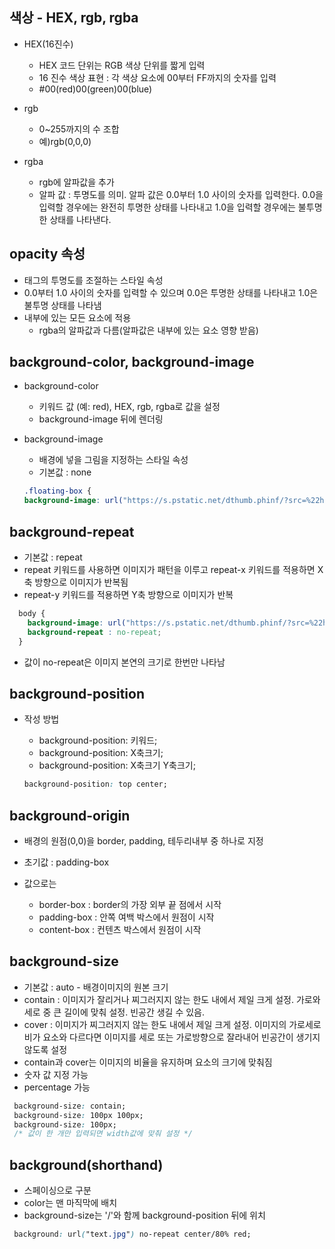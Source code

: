 ## 색상 - HEX, rgb, rgba
- HEX(16진수)
  - HEX 코드 단위는 RGB 색상 단위를 짧게 입력 
  - 16 진수 색상 표현 : 각 색상 요소에 00부터 FF까지의 숫자를 입력
  - #00(red)00(green)00(blue)

- rgb
  - 0~255까지의 수 조합
  - 예)rgb(0,0,0)

- rgba
  - rgb에 알파값을 추가
  - 알파 값 : 투명도를 의미. 알파 값은 0.0부터 1.0 사이의 숫자를 입력한다. 0.0을 입력할 경우에는 완전히 투명한 상태를 나타내고 1.0을 입력할 경우에는 불투명한 상태를 나타낸다.

## opacity 속성
- 태그의 투명도를 조절하는 스타일 속성
- 0.0부터 1.0 사이의 숫자를 입력할  수 있으며 0.0은 투명한 상태를 나타내고 1.0은 불투명 상태를 나타냄
- 내부에 있는 모든 요소에 적용
  - rgba의 알파값과 다름(알파값은 내부에 있는  요소 영향 받음)

## background-color, background-image

  - background-color
    - 키워드 값 (예: red), HEX, rgb, rgba로 값을 설정
    - background-image 뒤에 렌더링 

  - background-image
    - 배경에 넣을 그림을 지정하는 스타일 속성
    - 기본값 : none
    ```css
    .floating-box {
    background-image: url("https://s.pstatic.net/dthumb.phinf/?src=%22https%3A%2F%2Fs.pstatic.net%2Fstatic%2Fwww%2Fmobile%2Fedit%2F20210908%2Fupload_16310659243912dJGg.jpg%22&type=nf340_228");}
    ```

## background-repeat
- 기본값 : repeat
- repeat 키워드를 사용하면 이미지가 패턴을 이루고 repeat-x 키워드를 적용하면 X축 방향으로 이미지가 반복됨
- repeat-y 키워드를 적용하면 Y축 방향으로 이미지가 반복

```css
  body {
    background-image: url("https://s.pstatic.net/dthumb.phinf/?src=%22https%3A%2F%2Fs.pstatic.net%2Fstatic%2Fwww%2Fmobile%2Fedit%2F20210908%2Fupload_16310659243912dJGg.jpg%22&type=nf340_228");
    background-repeat : no-repeat;
  }
```
- 값이 no-repeat은 이미지 본연의 크기로 한번만 나타남

## background-position

- 작성 방법
  - background-position: 키워드;
  - background-position: X축크기;
  - background-position: X축크기 Y축크기;

  ```CSS
  background-position: top center;
  ```


## background-origin

- 배경의 원점(0,0)을 border, padding, 테두리내부 중 하나로 지정

- 초기값 : padding-box
- 값으로는 
  - border-box : border의 가장 외부 끝 점에서 시작 
  - padding-box : 안쪽 여백 박스에서 원점이 시작
  - content-box : 컨텐츠 박스에서 원점이 시작

## background-size

- 기본값 : auto - 배경이미지의 원본 크기
- contain : 이미지가 잘리거나 찌그러지지 않는 한도 내에서 제일 크게 설정. 가로와 세로 중 큰 길이에 맞춰 설정. 빈공간 생길 수 있음.
- cover : 이미지가 찌그러지지 않는 한도 내에서 제일 크게 설정. 이미지의 가로세로비가 요소와 다르다면 이미지를 세로 또는 가로방향으로 잘라내어 빈공간이 생기지 않도록 설정
- contain과 cover는 이미지의 비율을 유지하며 요소의 크기에 맞춰짐
- 숫자 값 지정 가능
- percentage 가능

 ```css
  background-size: contain;
  background-size: 100px 100px;
  background-size: 100px;
  /* 값이 한 개만 입력되면 width값에 맞춰 설정 */
 ``` 

## background(shorthand)

  - 스페이싱으로 구분
  - color는 맨 마직막에 배치
  - background-size는 '/'와 함께 background-position 뒤에 위치

  ```css
   background: url("text.jpg") no-repeat center/80% red;
  ```
  

